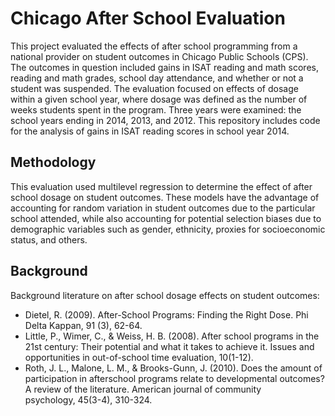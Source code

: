 # Chicago After School Evaluation

This project evaluated the effects of after school programming from a national provider on student outcomes in Chicago Public Schools (CPS). The outcomes in question included gains in ISAT reading and math scores, reading and math grades, school day attendance, and whether or not a student was suspended. The evaluation focused on effects of dosage within a given school year, where dosage was defined as the number of weeks students spent in the program. Three years were examined: the school years ending in 2014, 2013, and 2012. This repository includes code for the analysis of gains in ISAT reading scores in school year 2014.

## Methodology

This evaluation used multilevel regression to determine the effect of after school dosage on student outcomes. These models have the advantage of accounting for random variation in student outcomes due to the particular school attended, while also accounting for potential selection biases due to demographic variables such as gender, ethnicity, proxies for socioeconomic status, and others.

## Background

Background literature on after school dosage effects on student outcomes:

* Dietel, R. (2009). After-School Programs: Finding the Right Dose. Phi Delta Kappan, 91 (3), 62-64.
* Little, P., Wimer, C., & Weiss, H. B. (2008). After school programs in the 21st century: Their potential and what it takes to achieve it. Issues and opportunities in out-of-school time evaluation, 10(1-12).
* Roth, J. L., Malone, L. M., & Brooks-Gunn, J. (2010). Does the amount of participation in afterschool programs relate to developmental outcomes? A review of the literature. American journal of community psychology, 45(3-4), 310-324.
